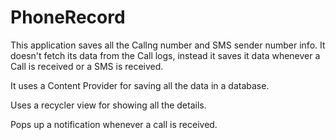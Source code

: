 # PhoneRecord


This application saves all the Callng number and SMS sender number info.
  It doesn't fetch its data from the Call logs, instead it saves it data whenever a Call is received or a SMS is received.

  It uses a Content Provider for saving all the data in a database.

  Uses a recycler view for showing all the details.

  Pops up a notification whenever a call is received. 
